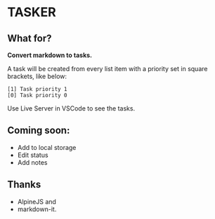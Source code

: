 # TASKER

## What for?

**Convert markdown to tasks.**

A task will be created from every list item with a priority set in square
brackets, like below:

```
[1] Task priority 1
[0] Task priority 0
```

Use Live Server in VSCode to see the tasks.

## Coming soon:

- Add to local storage
- Edit status
- Add notes

## Thanks

- AlpineJS and
- markdown-it.
